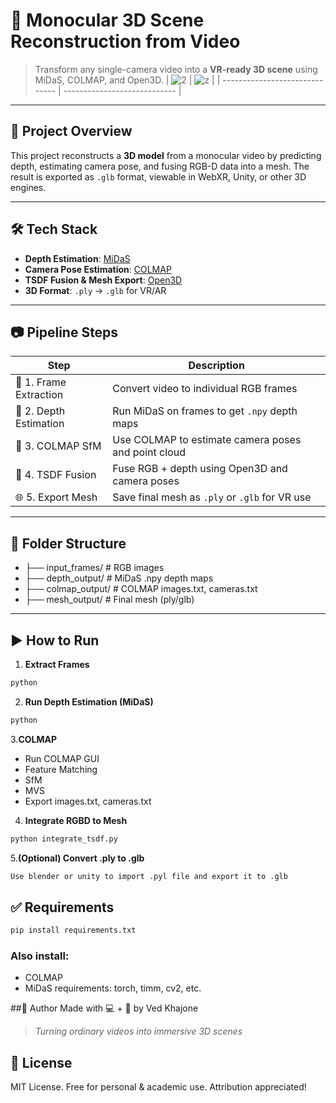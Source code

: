 # 🧠 Monocular 3D Scene Reconstruction from Video

> Transform any single-camera video into a **VR-ready 3D scene** using MiDaS, COLMAP, and Open3D.
> | ![2](imgs/room.gif)   | ![z](imgs/3d.gif) |
| ------------------------------ | ---------------------------- |
---

## 🚀 Project Overview

This project reconstructs a **3D model** from a monocular video by predicting depth, estimating camera pose, and fusing RGB-D data into a mesh. The result is exported as `.glb` format, viewable in WebXR, Unity, or other 3D engines.

---

## 🛠️ Tech Stack

- **Depth Estimation**: [MiDaS](https://github.com/isl-org/MiDaS)
- **Camera Pose Estimation**: [COLMAP](https://colmap.github.io/)
- **TSDF Fusion & Mesh Export**: [Open3D](http://www.open3d.org/)
- **3D Format**: `.ply` → `.glb` for VR/AR

---

## 📷 Pipeline Steps

| Step | Description |
|------|-------------|
| 🎥 1. Frame Extraction | Convert video to individual RGB frames |
| 🌊 2. Depth Estimation | Run MiDaS on frames to get `.npy` depth maps |
| 📸 3. COLMAP SfM       | Use COLMAP to estimate camera poses and point cloud |
| 🧱 4. TSDF Fusion      | Fuse RGB + depth using Open3D and camera poses |
| 🌐 5. Export Mesh      | Save final mesh as `.ply` or `.glb` for VR use |

---

## 📂 Folder Structure

- ├── input_frames/ # RGB images
- ├── depth_output/ # MiDaS .npy depth maps
- ├── colmap_output/ # COLMAP images.txt, cameras.txt
- ├── mesh_output/ # Final mesh (ply/glb)
---

## ▶️ How to Run

1. **Extract Frames**
```bash
python 
```
2. **Run Depth Estimation (MiDaS)**
```bash
python 
```
3.**COLMAP**
- Run COLMAP GUI
- Feature Matching
- SfM
- MVS
- Export images.txt, cameras.txt
  
4. **Integrate RGBD to Mesh**
```bash
python integrate_tsdf.py
```
5.**(Optional) Convert .ply to .glb**
```bash
Use blender or unity to import .pyl file and export it to .glb
```
## ✅ Requirements
```bash
pip install requirements.txt
```
### Also install:
- COLMAP
- MiDaS requirements: torch, timm, cv2, etc.

##🙌 Author
Made with 💻 + 🧠 by Ved Khajone
> _Turning ordinary videos into immersive 3D scenes_

## 📜 License
MIT License. Free for personal & academic use. Attribution appreciated!
